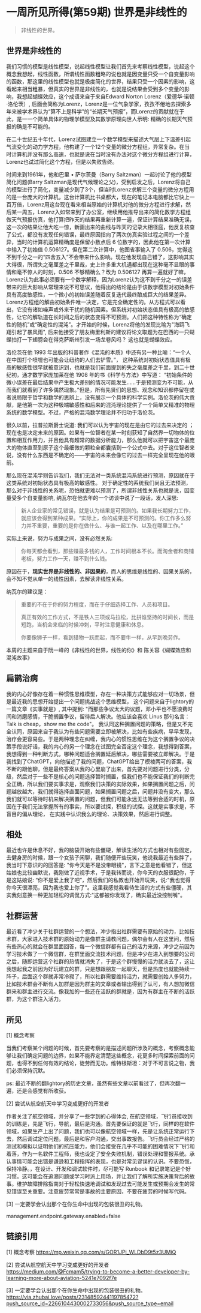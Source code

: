 # 一周所见所得(第59期) 世界是非线性的

> 非线性的世界。

## 世界是非线性的

我们习惯的模型是线性模型，说起线性模型让我们首先来考察线性模型，说起这个概念我想起，线性函数，所谓线性函数粗略的说也就是因变量只受一个自变量影响的函数，那这里的线性模型也就是极度简化的世界，结果只受一个因素的影响，这看起来相当粗暴，但真实的世界是非线性的，也就是说结果会受到多个变量的影响，我想起蝴蝶效应，这个成语来自于来自Edward Norton  Lorenz（爱德华·诺顿·洛伦茨）,  后面会简称为Lorenz，Lorenz是一位气象学家，孜孜不倦地去探索多年来被学术界认为“算不上是科学”的“长期天气预报”，而Lorenz的贡献就在于此，是一一个简单具体的物理学模型及其数学原理向世人示明: 精确的长期天气预报的确是不可能的。

在二十世纪五十年代，Lorenz试图建立一个数学模型来描述大气层上下温差引起气流变化的动力学方程，他构建了一个12个变量的微分方程组，异常复杂。在当时计算机并没有那么高速，也就是说在当时没有办法对这个微分方程组进行计算，Lorenz也试过简化这个方程，但是以失败告终。

时间来到1961年，他和巴里 • 萨尔茨曼（Barry Saltzman）一起讨论了他的模型简化问题(Barry Saltzman是现代气候理论之父)，受到启发之后，Lorenz将自己的模型进行了简化，变量减少到了3个，但当时Lorenz求解三个变量的微分方程用的是一台庞大的计算机，这台计算机比书桌都大，现在的笔记本电脑都比它快上一百万倍，Lorenz用这台现在看来相当原始的计算机对他的微分方程进行求解，然后某一周五，Lorenz入如常来到了办公室，继续用他推导出来的简化数学方程组做天气预报仿真，他打算把昨天的结果再重新计算一遍，保证计算结果准确无误，这一次的结果让他大吃一惊，新画出来的曲线与昨天的记录大相径庭，他反复核查了公式，都没有发现任何错误，最终原因指向了两次仿真实验过程之间的一个差异，当时的计算机运算精确度是保留小数点后 6 位数字的，因此他在第一次计算中输入了初始值 0.506127。但在第二次计算中，他图省事输入了 0.506，觉得这不到千分之一的“四舍五入”不会带来什么影响。现在他发现自己错了，这影响其实大得很，所谓失之毫厘差之千里哉，史上许多重大机遇都出现在这种毫不显眼的事情和毫不惊人的时刻，0.506 不够精确么？改为 0.506127 再算一遍就好了嘛，Lorenz认为此事必须要有一个数学解释，因为Lorenz认为这不到千分之一的误差带来的巨大影响从常理来说不可思议，他得出的结论是由于该数学模型对初始条件具有高度敏感性，一个微小的初始误差随着反复迭代最终酿成巨大的结果差异。Lorenz方程组的解由初始条件唯一决定，它是完全确定性的。从方程式可以看出，它没有诸如噪声或外来干扰的随机因素。但系统对初始状态值具有极高的敏感性，让它的解轨道在长时间之后的状态变得不可预测。人们把这种特性称为“确定性的随机”或“确定性的混沌”。才开始的时候，Lorenz将他的发现比喻为"海鸥飞翔引起了暴风雨",  后来他接受了朋友梅里利斯的建议将论文取题为在巴西的一只蝴蝶拍打一下翅膀会在得克萨斯州引发一场龙卷风吗？ 这也就是蝴蝶效应。

洛伦茨在他 1993 年出版的科普著作《混沌的本质》中还有另一种比喻：“一个人在中国打个喷嚏也可能会让纽约的人们去铲雪。”，	这种系统对初始状态值具有极高的敏感性很早就被意识到，也就是我们前面提到的失之毫厘差之千里，到二十世纪初，通才数学家庞加莱在他 1908 年的书《科学与方法》中写道：
“初始条件的微小误差在最后结果中产生极大差别的情况可能发生……于是预测变为不可能，从而我们就看到了许多偶然现象。”但是，所有先贤们的思想、观念和知识都停留在或者说局限于哲学和数学的思辨上，没有展示一个具体的科学实例。洛伦茨的伟大贡献，是他第一次为这种极端敏感性和后来的混沌理论提供了一个简单又精准的物理系统的数学模型。不过，严格的混沌数学理论并不归功于洛伦茨。

很久以前，拉普拉斯爵士说道: 我们可以认为宇宙的现在是由它的过去来决定的 ；现在也是决定未来的原因。如果有一位智者在某一时刻获知了自然界一切物体的位置和相互作用力，并且他具有超常的数据分析能力，那么他就可以把宇宙这个最庞大的物体直至到原子这个最细微的颗粒全都囊括到一个公式中去。对于这位智者来说，没有什么东西是不确定的——宇宙的未来会像它的过去一样完全呈现在他的眼前。

那么现在混沌学则告诉我们，我们无法对一类系统混沌系统进行预测，原因就在于这类系统对初始状态具有极高的敏感性。 对于确定性的系统我们尚且无法预测，那么对于非线性的关系呢，恐怕就更难以预测了，所谓非线性关系也就是说，因变量受多个自变量影响, 纳瓦尔在他去年的一个访谈中说了一段话，发人深思:

> 新人企业家的常见错误，就是认为结果是可预测的。如果我长期努力工作，就应该会得到某种成果。“实际上，你的成果是不可预测的。你工作多么努力并不重要，重要的是你在做什么、与谁一起工作、以及在哪里工作。”

实际上来说，努力与成果之间，没有必然关系:

> 你每天都会看到，那些赚最多钱的人，工作时间根本不长。而淘金者和商铺老板，努力工作一天，赚不到什么钱。

原因在于，**现实世界是非线性的、非因果的**，而人的思维是线性的、因果关系的，会不知不觉从单一的线性因素，去解读非线性关系。

纳瓦尔的建议是：

> 重要的不在于你的努力程度，而在于仔细选择工作、人员和项目。
>
> 真正有效的工作方式，不是铁人三项或马拉松，比拼谁坚持的时间长，而是短跑，当机会来临的时候冲刺，平时注意健康和休息。
>
> 你要像狮子一样，看到猎物一跃而起，而不要牛一样，从早到晚劳作。

本周的主题来自于阮一峰的《非线性的世界，线性的你》和 陈关容《蝴蝶效应和混沌故事》

## 扁鹊治病

我的内心好像存在着一种惯性思维模型，存在一种决策方式能够应对一切场景，但是最近我的思想开始提出一个问题挑战这个思维模型， 这个问题来自于lightory的一篇文章《实事就是》, 其中提到: "而那些争议太大的议题，邓小平也不愿浪费时间和消磨感情，干脆搁置争议，留待后人解决。他应该会喜欢 Linus 那句名言：Talk is cheap，show me the code"。 我认同这种搁置问题的策略，但是又不完全认同，原因来自于我认为有些问题需要立即被解决，比如有些疾病，早早发现，治疗会更容易些。于是两种理念在纠缠，我内心的惯性思维在为这个搁置争议的决策手段说好话，我的内心的另一个理念在试图完全否定这个理念，我想得到答案，我想得到一种判断方式，哪种问题适合搁置延后解决，哪些需要被立即解决。于是我找到了ChatGPT，向他描述了我的问题，ChatGPT给出了模棱两可的答案，我不断的跟他聊，但是最终答案从我的心里崩了出来，首先要对问题进行分类，分级，然后对于一些不是核心的问题选择暂时搁置，但我们也不能保证我们的判断完全正确，所以我们要实事求是，观察我们决策的实际效果，如果搁置问题之后，问题越放越大，我们就得选择直面问题，如果搁置问题之后，问题并没有变大，那么我们就可以等待时机来解决搁置的问题，但我们可能永远无法等到合适的时机，原因在于我们无法掌握所有的事实，所以要试探，积极的试探。这就是实事求是，不盲目的偏从理论， 在实践中认识我么的理论、决策效果，然后进行调整。

## 相处

最近也许是休息不好，我的脑袋开始有些僵硬，解读生活的方式也相对有些固定，去健身房的时候，跟一个女孩子闲聊，我们随便开些玩笑，他说我最近有些胖了，我当时下意识的的回答是: "你今天是不是没带眼镜"，言下之意是他看错了，但这姑娘也比较幽默说，我刚做了近视手术，于是我转而说，你今天的衣服很配你，于是这姑娘说: “你不是爱上我了吧”，然后我们的私教也开始开玩笑，说:"我也觉得你今天很漂亮，因为我也爱上你了"。这里我感觉我看待生活的方式有些僵硬，其实我刻意换一种更加轻松的调侃方式:"这都被你发现了，确实最近没控制嘴"。

## 社群运营

最近看了冲少关于社群运营的一个想法，冲少指出社群需要有原始的动力，比如技术群，大家进入技术群的原始动力是像群主请教问题，偶尔会有人在这里问，然后有些热心的就会在群里面回答，每一个微信群都有自己的活力来源，冲少之前因为学习技术做了一个微信群，在群里面交流技术问题，但是冲少在进入到想要的公司之后，随即运营这个社群的热情就消失了，于是这个群慢慢的活力就淡去了，这让我想起我之前因为好玩建立的群，只是想跟朋友一起聊天，但是热度也就能持续一阵子，后面这个群就非常冷寂了，所以社群需要维持活力，就需要创始人多努力，比如技术群会不断有人加群是因为群主的文章或者输出得到了认可，有人想加微信群来和群主进行交流。像我加的一些还在活跃的群就是，因为有群主在不断的活跃群，为这个群注入活力。

## 所见

[1] 概念考察

当我们考察某个问题的时候，首先要考察的是描述问题所涉及的概念，考察概念能够让我们确定问题的边界，如果不能界定清楚这些概念，花更多时间探索前面的问题，也得不到任何有效的结论，徒劳而无功。维特根斯坦：对于不可言说之物，我们必须保持沉默。

ps: 最近不断的翻lightory的历史文章，虽然有些文章以前看过了，但再次翻一遍，还是会感觉有所收获。

[2]  尝试从航空航天中学习变成更好的开发者

作者关注了航空领域，并分享了一些学到的心得体会, 在航空领域，飞行员接收到的训练是，先是飞行，导航，最后是沟通。首先要保证的就是飞行，同样的在软件领域，如果生产上出了问题，我们也可以像航空领域一样，先是让系统正常运行下去，然后调试定位问题，最后是和客户沟通，交出事故报告。飞行员会经过严格的测试和模拟以证明他们的抗压能力，他们会接受在几乎不可能的困难情况下飞行和着落，作为一名软件工程师，我也设定了安全失败机制，错误处理和警报系统。承认事情可能会出错是谦逊和工程指挥的表现，也是对常见谬误的认识。不要恐慌，保持冷静。，在设计、开发和调试软件时，尽可能写 Runbook 和记录笔记是个好习惯。这可能会在追溯问题或学习时派上用场，并让我们了解所实施决策背后的故事。维护故障排除指南对于轻松快速地调试和发现过去可能发生或预期会发生的常见错误至关重要。注意疲劳常常是事故的主要原因，不要在疲劳的时候写代码。

[3]  一定要学会认出那个在你生命中出现的包装很丑的礼物。









management.endpoint.gateway.enabled=false

## 链接引用

[1]   概念考察  https://mp.weixin.qq.com/s/GOR1JPi_WLDbD9t5z3UMiQ

[2]   尝试从航空航天中学习变成更好的开发者  https://medium.com/@Fcmam5/trying-to-become-a-better-developer-by-learning-more-about-aviation-5241e7092f7e 

[3]  一定要学会认出那个在你生命中出现的包装很丑的礼物。  https://via.zhubai.love/posts/2314859244119785472?push_source_id=2266104430002733056&push_source_type=email
